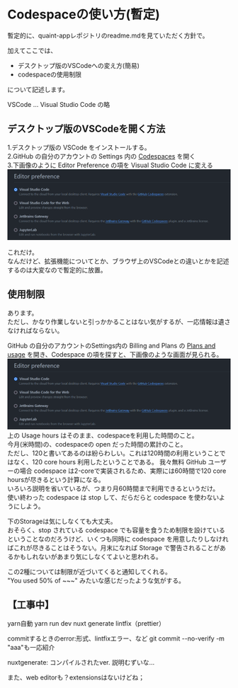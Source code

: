# Codespaceの使い方(暫定)

暫定的に、quaint-appレポジトリのreadme.mdを見ていただく方針で。  

加えてここでは、

- デスクトップ版のVSCodeへの変え方(簡易)
- codespaceの使用制限

について記述します。

VSCode … Visual Studio Code の略
## デスクトップ版のVSCodeを開く方法

1.デスクトップ版の VSCode をインストールする。  
2.GitHub の自分のアカウントの Settings 内の [Codespaces](https://github.com/settings/codespaces) を開く  
3.下画像のように Editor Preference の項を Visual Studio Code に変える  
![画像](images/codespace-editor.png)

これだけ。  
なんだけど、拡張機能についてとか、ブラウザ上のVSCodeとの違いとかを記述するのは大変なので暫定的に放置。


## 使用制限

あります。  
ただし、かなり作業しないと引っかかることはない気がするが、一応情報は遺さなければならない。  

GitHub の自分のアカウントのSettings内の Billing and Plans の [Plans and usage](https://github.com/settings/billing/summary) を開き、Codespace の項を探すと、下画像のような画面が見られる。  
![画像](images/codespace-editor.png)
上の Usage hours はそのまま、codespaceを利用した時間のこと。  
今月(米時間)の、codespaceの open だった時間の累計のこと。  
ただし、120と書いてあるのは紛らわしい。これは120時間の利用ということではなく、120 core hours 利用したということである。
我々無料 GitHub ユーザーの場合 codespace は2-coreで実装されるため、実際には60時間で120 core hoursが尽きるという計算になる。  
いろいろ説明を省いているが、つまり月60時間まで利用できるというだけ。  
使い終わった codespace は stop して、だらだらと codespace を使わないようにしよう。  

下のStorageは気にしなくても大丈夫。  
おそらく、stop されている codespace でも容量を食うため制限を設けているということなのだろうけど、いくつも同時に codespace を用意したりしなければこれが尽きることはそうない。月末になれば Storage で警告されることがあるかもしれないがあまり気にしなくてよいと思われる。

この2種については制限が近づいてくると通知してくれる。  
"You used 50% of ~~~" みたいな感じだったような気がする。  



## 【工事中】
yarn自動
yarn run dev
nuxt generate
lintfix（prettier）

commitするときのerror:形式、lintfixエラー、など
git commit --no-verify -m "aaa"も一応紹介


nuxtgenerate: コンパイルされたver.
説明むずいな…


また、web editorも？extensionsはないけどね；




